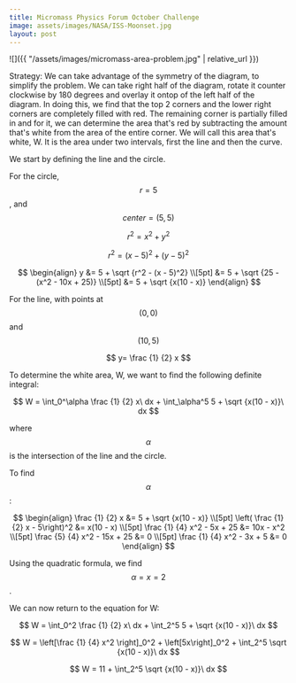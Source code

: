 ```yaml
---
title: Micromass Physics Forum October Challenge
image: assets/images/NASA/ISS-Moonset.jpg 
layout: post
---
```



![]({{ "/assets/images/micromass-area-problem.jpg" | relative_url }})

Strategy: We can take advantage of the symmetry of the diagram, to simplify the problem. We can take right half of the diagram, rotate it counter clockwise by 180 degrees and overlay it ontop of the left half of the diagram. In doing this, we find that the top 2 corners and the lower right corners are completely filled with red. The remaining corner is partially filled in and for it, we can determine the area that's red by subtracting the amount that's white from the area of the entire corner. We will call this area that's white, W. It is the area under two intervals, first the line and then the curve. 

We start by defining the line and the circle.

For the circle, $$ r = 5 $$, and $$ center = (5,5) $$

$$ r^2 = x^2 + y^2 $$

$$ r^2 = (x - 5)^2 + (y - 5)^2 $$

$$
\begin{align}
y &= 5 + \sqrt {r^2 - (x - 5)^2} \\[5pt]
 &= 5 + \sqrt {25 - (x^2 - 10x + 25)} \\[5pt]
 &= 5 + \sqrt {x(10 - x)}
\end{align}
$$

For the line, with points at $$ (0,0) $$ and $$ (10, 5) $$

$$ y= \frac {1} {2} x $$


To determine the white area, W, we want to find the following definite integral:

$$ W = \int_0^\alpha \frac {1} {2} x\ dx + \int_\alpha^5 5 + \sqrt {x(10 - x)}\ dx $$

where $$ \alpha $$ is the intersection of the line and the circle.

To find $$ \alpha $$:

$$
\begin{align}
\frac {1} {2} x &= 5 + \sqrt {x(10 - x)} \\[5pt]
\left( \frac {1} {2} x - 5\right)^2 &= x(10 - x) \\[5pt]
\frac {1} {4} x^2 - 5x + 25 &= 10x - x^2 \\[5pt]
\frac {5} {4} x^2 - 15x + 25 &= 0 \\[5pt]
\frac {1} {4} x^2 - 3x + 5 &= 0
\end{align}
$$

Using the quadratic formula, we find $$ \alpha = x = 2 $$.

We can now return to the equation for W:

$$ W = \int_0^2 \frac {1} {2} x\ dx + \int_2^5 5 + \sqrt {x(10 - x)}\ dx $$

$$ W = \left[\frac {1} {4} x^2 \right]_0^2 + \left[5x\right]_0^2  + \int_2^5 \sqrt {x(10 - x)}\ dx $$

$$ W = 11 + \int_2^5 \sqrt {x(10 - x)}\ dx $$

